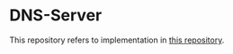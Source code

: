 # DNS-Server

This repository refers to implementation in [this repository](https://github.com/EmilHernvall/dnsguide).